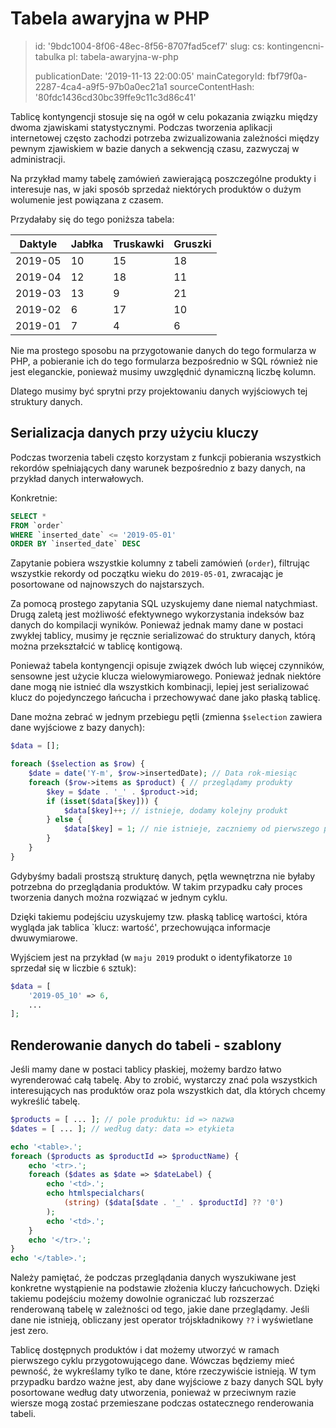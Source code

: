 Tabela awaryjna w PHP
=====================

> id: '9bdc1004-8f06-48ec-8f56-8707fad5cef7'
> slug:
> 	cs: kontingencni-tabulka
> 	pl: tabela-awaryjna-w-php
> 
> publicationDate: '2019-11-13 22:00:05'
> mainCategoryId: fbf79f0a-2287-4ca4-a9f5-97b0a0ec21a1
> sourceContentHash: '80fdc1436cd30bc39ffe9c11c3d86c41'

Tablicę kontyngencji stosuje się na ogół w celu pokazania związku między dwoma zjawiskami statystycznymi. Podczas tworzenia aplikacji internetowej często zachodzi potrzeba zwizualizowania zależności między pewnym zjawiskiem w bazie danych a sekwencją czasu, zazwyczaj w administracji.

Na przykład mamy tabelę zamówień zawierającą poszczególne produkty i interesuje nas, w jaki sposób sprzedaż niektórych produktów o dużym wolumenie jest powiązana z czasem.

Przydałaby się do tego poniższa tabela:

| Daktyle | Jabłka | Truskawki | Gruszki |
|---------|--------|--------|--------|
| 2019-05 | 10 | 15 | 18 |
| 2019-04 | 12 | 18 | 11 |
| 2019-03 | 13 | 9 | 21 |
| 2019-02 | 6 | 17 | 10 |
| 2019-01 | 7 | 4 | 6 |

Nie ma prostego sposobu na przygotowanie danych do tego formularza w PHP, a pobieranie ich do tego formularza bezpośrednio w SQL również nie jest eleganckie, ponieważ musimy uwzględnić dynamiczną liczbę kolumn.

Dlatego musimy być sprytni przy projektowaniu danych wyjściowych tej struktury danych.

Serializacja danych przy użyciu kluczy
----------------------------

Podczas tworzenia tabeli często korzystam z funkcji pobierania wszystkich rekordów spełniających dany warunek bezpośrednio z bazy danych, na przykład danych interwałowych.

Konkretnie:

```sql
SELECT *
FROM `order`
WHERE `inserted_date` <= '2019-05-01'
ORDER BY `inserted_date` DESC
```

Zapytanie pobiera wszystkie kolumny z tabeli zamówień (`order`), filtrując wszystkie rekordy od początku wieku do ``2019-05-01``, zwracając je posortowane od najnowszych do najstarszych.

Za pomocą prostego zapytania SQL uzyskujemy dane niemal natychmiast. Drugą zaletą jest możliwość efektywnego wykorzystania indeksów baz danych do kompilacji wyników. Ponieważ jednak mamy dane w postaci zwykłej tablicy, musimy je ręcznie serializować do struktury danych, którą można przekształcić w tablicę kontigową.

Ponieważ tabela kontyngencji opisuje związek dwóch lub więcej czynników, sensowne jest użycie klucza wielowymiarowego. Ponieważ jednak niektóre dane mogą nie istnieć dla wszystkich kombinacji, lepiej jest serializować klucz do pojedynczego łańcucha i przechowywać dane jako płaską tablicę.

Dane można zebrać w jednym przebiegu pętli (zmienna `$selection` zawiera dane wyjściowe z bazy danych):

```php
$data = [];

foreach ($selection as $row) {
    $date = date('Y-m', $row->insertedDate); // Data rok-miesiąc
    foreach ($row->items as $product) { // przeglądamy produkty
        $key = $date . '_' . $product->id;
        if (isset($data[$key])) {
            $data[$key]++; // istnieje, dodamy kolejny produkt
        } else {
            $data[$key] = 1; // nie istnieje, zaczniemy od pierwszego produktu
        }
    }
}
```

Gdybyśmy badali prostszą strukturę danych, pętla wewnętrzna nie byłaby potrzebna do przeglądania produktów. W takim przypadku cały proces tworzenia danych można rozwiązać w jednym cyklu.

Dzięki takiemu podejściu uzyskujemy tzw. płaską tablicę wartości, która wygląda jak tablica `klucz: wartość', przechowująca informacje dwuwymiarowe.

Wyjściem jest na przykład (w `maju 2019` produkt o identyfikatorze `10` sprzedał się w liczbie `6` sztuk):

```php
$data = [
    '2019-05_10' => 6,
    ...
];
```

Renderowanie danych do tabeli - szablony
-------------------------------

Jeśli mamy dane w postaci tablicy płaskiej, możemy bardzo łatwo wyrenderować całą tabelę. Aby to zrobić, wystarczy znać pola wszystkich interesujących nas produktów oraz pola wszystkich dat, dla których chcemy wykreślić tabelę.

```php
$products = [ ... ]; // pole produktu: id => nazwa
$dates = [ ... ]; // według daty: data => etykieta

echo '<table>.';
foreach ($products as $productId => $productName) {
    echo '<tr>.';
    foreach ($dates as $date => $dateLabel) {
        echo '<td>.';
        echo htmlspecialchars(
            (string) ($data[$date . '_' . $productId] ?? '0')
        );
        echo '<td>.';
    }
    echo '</tr>.';
}
echo '</table>.';
```

Należy pamiętać, że podczas przeglądania danych wyszukiwane jest konkretne wystąpienie na podstawie złożenia kluczy łańcuchowych. Dzięki takiemu podejściu możemy dowolnie ograniczać lub rozszerzać renderowaną tabelę w zależności od tego, jakie dane przeglądamy. Jeśli dane nie istnieją, obliczany jest operator trójskładnikowy `??` i wyświetlane jest zero.

Tablicę dostępnych produktów i dat możemy utworzyć w ramach pierwszego cyklu przygotowującego dane. Wówczas będziemy mieć pewność, że wykreślamy tylko te dane, które rzeczywiście istnieją. W tym przypadku bardzo ważne jest, aby dane wyjściowe z bazy danych SQL były posortowane według daty utworzenia, ponieważ w przeciwnym razie wiersze mogą zostać przemieszane podczas ostatecznego renderowania tabeli.
